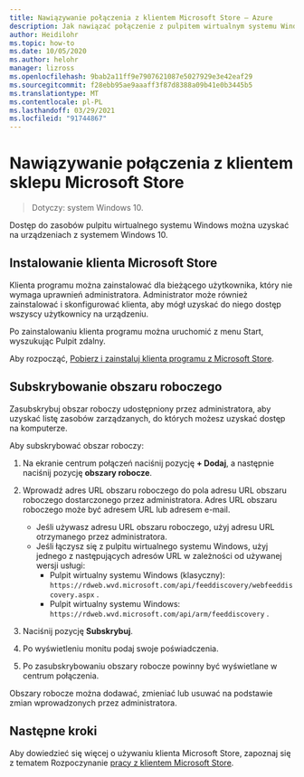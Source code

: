 ```yaml
---
title: Nawiązywanie połączenia z klientem Microsoft Store — Azure
description: Jak nawiązać połączenie z pulpitem wirtualnym systemu Windows przy użyciu klienta Microsoft Store.
author: Heidilohr
ms.topic: how-to
ms.date: 10/05/2020
ms.author: helohr
manager: lizross
ms.openlocfilehash: 9bab2a11ff9e7907621087e5027929e3e42eaf29
ms.sourcegitcommit: f28ebb95ae9aaaff3f87d8388a09b41e0b3445b5
ms.translationtype: MT
ms.contentlocale: pl-PL
ms.lasthandoff: 03/29/2021
ms.locfileid: "91744867"
---
```

# <a name="connect-with-the-microsoft-store-client"></a>Nawiązywanie połączenia z klientem sklepu Microsoft Store

>Dotyczy: system Windows 10.

Dostęp do zasobów pulpitu wirtualnego systemu Windows można uzyskać na urządzeniach z systemem Windows 10.

## <a name="install-the-microsoft-store-client"></a>Instalowanie klienta Microsoft Store

Klienta programu można zainstalować dla bieżącego użytkownika, który nie wymaga uprawnień administratora. Administrator może również zainstalować i skonfigurować klienta, aby mógł uzyskać do niego dostęp wszyscy użytkownicy na urządzeniu.

Po zainstalowaniu klienta programu można uruchomić z menu Start, wyszukując Pulpit zdalny.

Aby rozpocząć, [Pobierz i zainstaluj klienta programu z Microsoft Store](https://www.microsoft.com/store/productId/9WZDNCRFJ3PS).

## <a name="subscribe-to-a-workspace"></a>Subskrybowanie obszaru roboczego

Zasubskrybuj obszar roboczy udostępniony przez administratora, aby uzyskać listę zasobów zarządzanych, do których możesz uzyskać dostęp na komputerze.

Aby subskrybować obszar roboczy:

1. Na ekranie centrum połączeń naciśnij pozycję **+ Dodaj**, a następnie naciśnij pozycję **obszary robocze**.
2. Wprowadź adres URL obszaru roboczego do pola adresu URL obszaru roboczego dostarczonego przez administratora. Adres URL obszaru roboczego może być adresem URL lub adresem e-mail.
   
   - Jeśli używasz adresu URL obszaru roboczego, użyj adresu URL otrzymanego przez administratora.
   - Jeśli łączysz się z pulpitu wirtualnego systemu Windows, użyj jednego z następujących adresów URL w zależności od używanej wersji usługi:
       - Pulpit wirtualny systemu Windows (klasyczny): `https://rdweb.wvd.microsoft.com/api/feeddiscovery/webfeeddiscovery.aspx` .
       - Pulpit wirtualny systemu Windows: `https://rdweb.wvd.microsoft.com/api/arm/feeddiscovery` .
  
3. Naciśnij pozycję **Subskrybuj**.
4. Po wyświetleniu monitu podaj swoje poświadczenia.
5. Po zasubskrybowaniu obszary robocze powinny być wyświetlane w centrum połączenia.

Obszary robocze można dodawać, zmieniać lub usuwać na podstawie zmian wprowadzonych przez administratora.

## <a name="next-steps"></a>Następne kroki

Aby dowiedzieć się więcej o używaniu klienta Microsoft Store, zapoznaj się z tematem Rozpoczynanie [pracy z klientem Microsoft Store](/windows-server/remote/remote-desktop-services/clients/windows/).